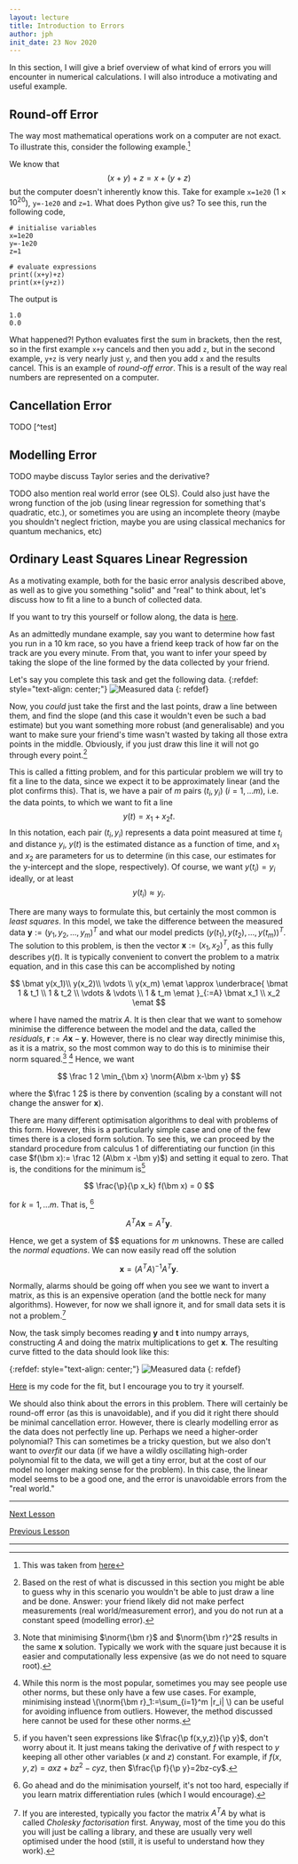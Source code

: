 ```yaml
---
layout: lecture
title: Introduction to Errors
author: jph
init_date: 23 Nov 2020
---
```


In this section, I will give a brief overview of what kind of errors you will encounter in numerical calculations. I will also introduce a motivating and useful example.

## Round-off Error

The way most mathematical operations work on a computer are not exact. To illustrate this, consider the following example.[^1]

We know that
$$
(x+y)+z=x+(y+z)
$$
but the computer doesn't inherently know this. Take for example `x=1e20` ($1\times 10^{20}$), `y=-1e20` and `z=1`. What does Python give us? To see this, run the following code,
```
# initialise variables
x=1e20
y=-1e20
z=1

# evaluate expressions
print((x+y)+z)
print(x+(y+z))
```
The output is
```
1.0
0.0
```
What happened?! Python evaluates first the sum in brackets, then the rest, so in the first example `x+y` cancels and then you add `z`, but in the second example, `y+z` is very nearly just `y`, and then you add `x` and the results cancel. This is an example of _round-off error_. This is a result of the way real numbers are represented on a computer.

## Cancellation Error
TODO [^test]

## Modelling Error
TODO maybe discuss Taylor series and the derivative?

TODO also mention real world error (see OLS). Could also just have the wrong function of the job (using linear regression for something that's quadratic, etc.), or sometimes you are using an incomplete theory (maybe you shouldn't neglect friction, maybe you are using classical mechanics for quantum mechanics, etc)

## Ordinary Least Squares Linear Regression

As a motivating example, both for the basic error analysis described above, as well as to give you something "solid" and "real" to think about, let's discuss how to fit a line to a bunch of collected data.

If you want to try this yourself or follow along, the data is [here](sec1_2_data.csv).

As an admittedly mundane example, say you want to determine how fast you run in a 10 km race, so you have a friend keep track of how far on the track are you every minute. From that, you want to infer your speed by taking the slope of the line formed by the data collected by your friend.

Let's say you complete this task and get the following data.
{:refdef: style="text-align: center;"}
![Measured data](data_only.png)
{: refdef}

Now, you _could_ just take the first and the last points, draw a line between them, and find the slope (and this case it wouldn't even be such a bad estimate) but you want something more robust (and generalisable) and you want to make sure your friend's time wasn't wasted by taking all those extra points in the middle. Obviously, if you just draw this line it will not go through every point.[^2]

This is called a fitting problem, and for this particular problem we will try to fit a line to the data, since we expect it to be approximately linear (and the plot confirms this). That is, we have a pair of $m$ pairs $(t_i, y_i)$ ($i=1,...m$), i.e. the data points, to which we want to fit a line
$$
y(t) = x_1 + x_2 t.
$$
In this notation, each pair $(t_i, y_i)$ represents a data point measured at time $t_i$ and distance $y_i$, $y(t)$ is the estimated distance as a function of time, and $x_1$ and $x_2$ are parameters for us to determine (in this case, our estimates for the y-intercept and the slope, respectively). Of course, we want $y(t_i)=y_i$ ideally, or at least
$$
y(t_i)\approx y_i.
$$

There are many ways to formulate this, but certainly the most common is _least squares_. In this model, we take the difference between the measured data $\bm y:=(y_1,y_2,...,y_m)^T$ and what our model predicts $(y(t_1),y(t_2),...,y(t_m))^T$. The solution to this problem, is then the vector $\bm x:=(x_1,x_2)^T$, as this fully describes $y(t)$. It is typically convenient to convert the problem to a matrix equation, and in this case this can be accomplished by noting

$$
\bmat
y(x_1)\\
y(x_2)\\
\vdots \\
y(x_m)
\emat
\approx
\underbrace{
\bmat
1 & t_1 \\
1 & t_2 \\
\vdots & \vdots \\
1 & t_m
\emat
}_{:=A}
\bmat
x_1 \\
x_2
\emat
$$

where I have named the matrix $A$. It is then clear that we want to somehow minimise the difference between the model and the data, called the _residuals_, $\bm r:=A\bm x-\bm y$. However, there is no clear way directly minimise this, as it is a matrix, so the most common way to do this is to minimise their norm squared.[^3] [^4] Hence, we want

$$
\frac 1 2 \min_{\bm x} \norm{A\bm x-\bm y}
$$

where the $\frac 1 2$ is there by convention (scaling by a constant will not change the answer for $\bm x$).

There are many different optimisation algorithms to deal with problems of this form. However, this is a particularly simple case and one of the few times there is a closed form solution. To see this, we can proceed by the standard procedure from calculus 1 of differentiating our function (in this case $f(\bm x):= \frac 12 (A\bm x -\bm y)$) and setting it equal to zero. That is, the conditions for the minimum is[^partialderiv]

$$
\frac{\p}{\p x_k} f(\bm x) = 0
$$

for $k=1,...m$. That is, [^minimise]

$$
A^TA\bm x = A^T \bm y.
$$

Hence, we get a system of $$ equations for $m$ unknowns. These are called the _normal equations_. We can now easily read off the solution

$$
\bm x = (A^TA)^{-1}A^T\bm y.
$$

Normally, alarms should be going off when you see we want to invert a matrix, as this is an expensive operation (and the bottle neck for many algorithms). However, for now we shall ignore it, and for small data sets it is not a problem.[^cholesky]

Now, the task simply becomes reading $\bm y$ and $\bm t$ into numpy arrays, constructing $A$ and doing the matrix multiplications to get $\bm x$. The resulting curve fitted to the data should look like this:

{:refdef: style="text-align: center;"}
![Measured data](myfit.png)
{: refdef}

[Here](fit.ipynb) is my code for the fit, but I encourage you to try it yourself.

We should also think about the errors in this problem. There will certainly be round-off error (as this is unavoidable), and if you did it right there should be minimal cancellation error. However, there is clearly modelling error as the data does not perfectly line up. Perhaps we need a higher-order polynomial? This can sometimes be a tricky question, but we also don't want to _overfit_ our data (if we have a wildly oscillating high-order polynomial fit to the data, we will get a tiny error, but at the cost of our model no longer making sense for the problem). In this case, the linear model seems to be a good one, and the error is unavoidable errors from the "real world."

<hr>

[Next Lesson](sec1_3)

[Previous Lesson](sec1_1)

<hr>


[^1]: This was taken from [here](https://github.com/PHY407-UofT/lectures-2018/blob/master/Lecture01/L01%20-%20python%20basics.ipynb)

[^2]: Based on the rest of what is discussed in this section you might be able to guess why in this scenario you wouldn't be able to just draw a line and be done. Answer: your friend likely did not make perfect measurements (real world/measurement error), and you do not run at a constant speed (modelling error).

[^3]: Note that minimising $\norm{\bm r}$ and $\norm{\bm r}^2$ results in the same $\bm x$ solution. Typically we work with the square just because it is easier and computationally less expensive (as we do not need to square root).

[^4]: While this norm is the most popular, sometimes you may see people use other norms, but these only have a few use cases. For example, minimising instead \\(\norm{\bm r}\_1:=\\sum\_{i=1}^m \|r\_i\| \\) can be useful for avoiding influence from outliers. However, the method discussed here cannot be used for these other norms.

[^partialderiv]: if you haven't seen expressions like $\frac{\p f(x,y,z)}{\p y}$, don't worry about it. It just means taking the derivative of $f$ with respect to $y$ keeping all other other variables ($x$ and $z$) constant. For example, if $f(x,y,z)=axz+bz^2-cyz$, then $\frac{\p f}{\p y}=2bz-cy$.

[^minimise]: Go ahead and do the minimisation yourself, it's not too hard, especially if you learn matrix differentiation rules (which I would encourage).

[^cholesky]: If you are interested, typically you factor the matrix $A^TA$ by what is called _Cholesky factorisation_ first. Anyway, most of the time you do this you will just be calling a library, and these are usually very well optimised under the hood (still, it is useful to understand how they work).